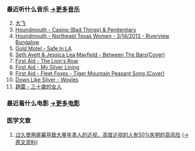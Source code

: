 ### 最近听什么音乐 [->更多音乐](./esns/music/index)
2. [大飞](https://site.douban.com/df/room/414454/)
1. [Houndmouth - Casino (Bad Things) & Penitentiary](https://www.youtube.com/watch?v=1FcGLZ0Q14s)
1. [Houndmouth - Northeast Texas Women - 3/14/2013 - Riverview Bungalow](https://www.youtube.com/watch?v=gMcIKqcx8_Q)
1. [Gold Motel - Safe In LA](https://www.youtube.com/watch?v=QgSsL0Gz874)
1. [Seth Avett & Jessica Lea Mayfield - Between The Bars(Cover)](https://www.youtube.com/watch?v=dV7aLhC-gLg)
1. [First Aid - The Lion's Roar](https://www.youtube.com/watch?v=gekHV9DIjHc)
1. [First Aid - My Silver Lining](https://www.youtube.com/watch?v=DKL4X0PZz7M)
1. [First Aid - Fleet Foxes - Tiger Mountain Peasant Song (Cover)](https://www.youtube.com/watch?v=HMrqBldlqzA)
1. [Down Like Silver - Wovles](https://www.youtube.com/watch?v=ZzKzp76dElM)
1. [趙雷 - 三十歲的女人](https://www.youtube.com/watch?v=27l6yJ6fvUA)

### 最近看什么电影 [->更多电影](./esns/movie/index)

### 医学文章

1. [过久使用屏幕导致大量年青人的近视，高度近视的人有50%失明的高风险](./misc/medicine#entry2) [(->原文资料)](https://medicalxpress.com/news/2019-02-screen-linked-epidemic-myopia-young.html)

<!-- <div class="bookmarks">

<h3>工具</h3>

### 链接

</div> -->